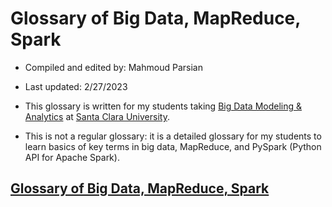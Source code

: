 # Glossary of Big Data, MapReduce, Spark


* Compiled and edited by: Mahmoud Parsian

* Last updated: 2/27/2023

* This glossary is written for my students taking 
[Big Data Modeling & Analytics](https://github.com/mahmoudparsian/big-data-mapreduce-course) 
at [Santa Clara University](https://www.scu.edu).

* This is not a regular glossary: it is a detailed glossary 
  for my students to learn basics of key terms in big data, 
  MapReduce, and PySpark (Python API for Apache Spark).


## [Glossary of Big Data, MapReduce, Spark](./glossary_of_big_data_and_mapreduce.md)	














